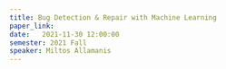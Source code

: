 ```yaml
---
title: Bug Detection & Repair with Machine Learning
paper_link: 
date:   2021-11-30 12:00:00
semester: 2021 Fall
speaker: Miltos Allamanis
---
```

